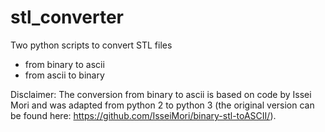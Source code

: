 # stl_converter

Two python scripts to convert STL files
- from binary to ascii
- from ascii to binary

Disclaimer: The conversion from binary to ascii is based on code by Issei Mori and was adapted from python 2 to python 3 (the original version can be
found here: https://github.com/IsseiMori/binary-stl-toASCII/).
